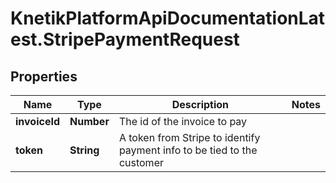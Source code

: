 # KnetikPlatformApiDocumentationLatest.StripePaymentRequest

## Properties
Name | Type | Description | Notes
------------ | ------------- | ------------- | -------------
**invoiceId** | **Number** | The id of the invoice to pay | 
**token** | **String** | A token from Stripe to identify payment info to be tied to the customer | 


